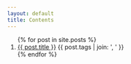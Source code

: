 ```yaml
---
layout: default
title: Contents
---
```


<ol>
  {% for post in site.posts %}
    <li>
    <a href="{{ post.url }}">{{ post.title }}</a>
    <span class="tag">{{ post.tags | join: ', ' }}</span>
    </li>
  {% endfor %}
</ol>